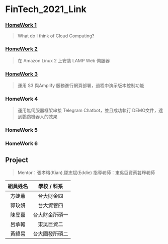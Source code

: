 # FinTech_2021_Link


### [HomeWork 1](https://github.com/star2659/FinTech/blob/main/HW1/%E4%BD%9C%E6%A5%AD%E4%B8%80.md)
> What do I think of Cloud Computing?
### [HomeWork 2](https://github.com/star2659/FinTech/blob/main/HW2/%E4%BD%9C%E6%A5%AD%E4%BA%8C.md)
> 在 Amazon Linux 2 上安裝 LAMP Web 伺服器
### [HomeWork 3](https://github.com/star2659/FinTech/blob/main/HW3/%E4%BD%9C%E6%A5%AD%E4%B8%89.md)
> 運用 S3 與Amplify 服務進行網頁部署，過程中演示版本控制功能
### HomeWork 4
> 運用無伺服器框架串接 Telegram Chatbot，並且成功執行 DEMO文件，達到鸚鵡機器人的效果  
### HomeWork 5

### HomeWork 6

## Project
> Mentor：張孝璿(Kian),鄒志斌(Eddie)
> 指導老師：東吳巨資蔡芸琤老師

| 組員姓名   | 學校 / 科系   | 
| :---: | :-------------: | 
| 方婕薰   | 台大財金四       | 
| 郭玟妍   | 台大資管四       | 
| 陳昱嘉   | 台大財金所碩一       |
| 呂承翰   | 東吳巨資二       | 
| 黃緯易   | 台大國發所碩二       | 
